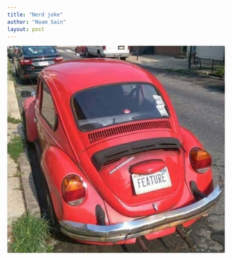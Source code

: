 ```yaml
---
title: "Nerd joke"
author: "Noam Sain"
layout: post
---
```


![nerd joke license plate](/assets/2016/2016-06-bug-or-feature.jpg)